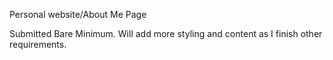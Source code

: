 Personal website/About Me Page 

Submitted Bare Minimum. Will add more styling and content as I finish other requirements.
